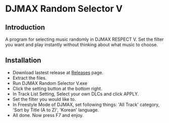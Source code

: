 # DJMAX Random Selector V

## Introduction

A program for selecting music randomly in DJMAX RESPECT V. Set the filter you want and play instantly without thinking about what music to choose.

## Installation

- Download lastest release at [Releases](https://github.com/wowvv0w/djmax-random-selector-v/releases) page.
- Extract the files.
- Run DJMAX Random Selector V.exe
- Click the setting button at the bottom right.
- In Track List Setting, Select your own DLCs and click APPLY.
- Set the filter you would like to.
- In Freestyle Mode of DJMAX, set following things: 'All Track' category, 'Sort by Title (A to Z)', 'Korean' language.
- All done. Now press F7 and enjoy.
